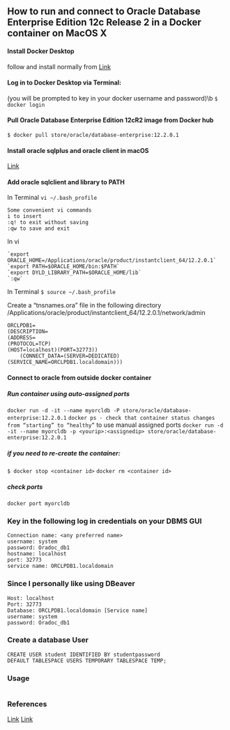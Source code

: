 ## How to run and connect to Oracle Database Enterprise Edition 12c Release 2 in a Docker container on MacOS X

#### Install Docker Desktop 
follow and install normally from [Link](https://hub.docker.com/editions/community/docker-ce-desktop-mac)
#### Log in to Docker Desktop via Terminal:
(you will be prompted to key in your docker username and password)\b
`$ docker login`
#### Pull Oracle Database Enterprise Edition 12cR2 image from Docker hub
`$ docker pull store/oracle/database-enterprise:12.2.0.1`

#### Install oracle sqlplus and oracle client in macOS
[Link](https://tomeuwork.wordpress.com/2014/05/12/how-to-install-oracle-sqlplus-and-oracle-client-in-mac-os/)

#### Add oracle sqlclient and library to PATH
In Terminal
`vi ~/.bash_profile`
```
Some convenient vi commands
i to insert
:q! to exit without saving
:qw to save and exit
```
In vi
```
`export ORACLE_HOME=/Applications/oracle/product/instantclient_64/12.2.0.1`
`export PATH=$ORACLE_HOME/bin:$PATH`
`export DYLD_LIBRARY_PATH=$ORACLE_HOME/lib`
`:qw`
```
In Terminal
`$ source ~/.bash_profile`

Create a “tnsnames.ora” file in the following directory 
/Applications/oracle/product/instantclient_64/12.2.0.1/network/admin
```
ORCLPDB1=
(DESCRIPTION=
(ADDRESS=
(PROTOCOL=TCP)
(HOST=localhost)(PORT=32773))
    (CONNECT_DATA=(SERVER=DEDICATED)(SERVICE_NAME=ORCLPDB1.localdomain)))
```

#### Connect to oracle from outside docker container
##### Run container using auto-assigned ports
`docker run -d -it --name myorcldb -P store/oracle/database-enterprise:12.2.0.1`
`docker ps - check that container status changes from “starting” to “healthy”`
to use manual assigned ports
`docker run -d -it --name myorcldb -p <yourip>:<assignedip> store/oracle/database-enterprise:12.2.0.1`
##### if you need to re-create the container:
`$ docker stop <container id>`
`docker rm <container id>`
##### check ports
`docker port myorcldb`

### Key in the following log in credentials on your DBMS GUI
```
Connection name: <any preferred name>
username: system
password: Oradoc_db1
hostname: localhost
port: 32773
service name: ORCLPDB1.localdomain
```

### Since I personally like using DBeaver
```
Host: localhost
Port: 32773
Database: ORCLPDB1.localdomain [Service name]
username: system
password: Oradoc_db1
```

### Create a database User 
`CREATE USER student IDENTIFIED BY studentpassword DEFAULT TABLESPACE USERS TEMPORARY TABLESPACE TEMP;`

### Usage 
```Warning: do not remove the docker container - removal will result in environment and data loss. You will have to restart the setup process again.
```

### References
[Link](https://technology.amis.nl/2017/11/18/run-oracle-database-in-docker-using-prebaked-image-from-oracle-container-registry-a-two-minute-guide/)
[Link](https://tomeuwork.wordpress.com/2014/05/12/how-to-install-oracle-sqlplus-and-oracle-client-in-mac-os/)
